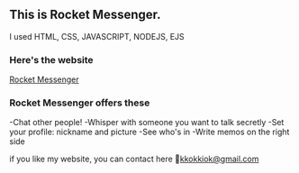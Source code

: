 <h2> This is Rocket Messenger. </h2>
I used HTML, CSS, JAVASCRIPT, NODEJS, EJS <br>

<h3> Here's the website </h3>
 <a href= "" target= "_blank"> 
  Rocket Messenger </a>

<h3> Rocket Messenger offers these </h3>
 -Chat other people!
 -Whisper with someone you want to talk secretly
 -Set your profile: nickname and picture
 -See who's in
 -Write memos on the right side
 
 if you like my website, you can contact here
📧kkokkiok@gmail.com
